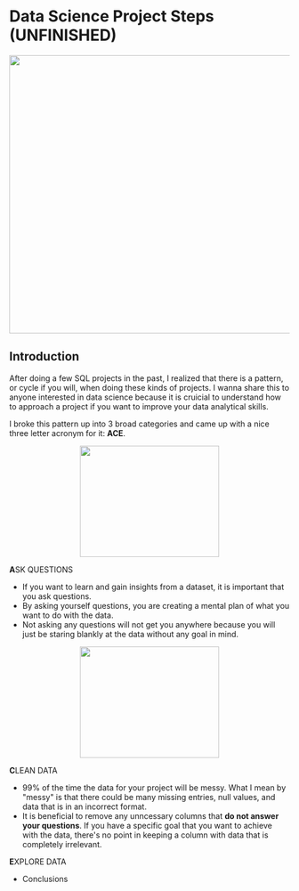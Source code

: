 # Data Science Project Steps (UNFINISHED)

<p align="center">
  <img width="550" height="500" src="https://user-images.githubusercontent.com/112503726/200104695-41053259-3ef2-4dcd-976f-0ab0f1f043da.png">
</p>

## Introduction
After doing a few SQL projects in the past, I realized that there is a pattern, or cycle if you will, when doing these kinds of projects. I wanna share this to anyone interested in data science because it is cruicial to understand how to approach a project if you want to improve your data analytical skills. 

I broke this pattern up into 3 broad categories and came up with a nice three letter acronym for it: **ACE**.
<p align="center">
  <img width="250" height="200" src="https://user-images.githubusercontent.com/112503726/200105083-c3b7f364-ad19-4add-accc-1fce445dfe34.png">
</p>

**A**SK QUESTIONS
  - If you want to learn and gain insights from a dataset, it is important that you ask questions. 
  - By asking yourself questions, you are creating a mental plan of what you want to do with the data.
  - Not asking any questions will not get you anywhere because you will just be staring blankly at the data without any goal in mind.

<p align="center">
  <img width="250" height="200" src="https://user-images.githubusercontent.com/112503726/200105125-b7236ee0-7e12-4afe-b855-bd3209e10e68.png">
</p>

**C**LEAN DATA
  - 99% of the time the data for your project will be messy. What I mean by "messy" is that there could be many missing entries, null values, and data that is in an incorrect format. 
  - It is beneficial to remove any unncessary columns that **do not answer your questions**. If you have a specific goal that you want to achieve with the data, there's no point in keeping a column with data that is completely irrelevant. 

**E**XPLORE DATA
  - Conclusions
